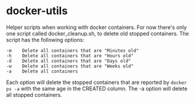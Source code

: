 docker-utils
============

Helper scripts when working with docker containers. For now there's only one script called docker_cleanup.sh, to delete old stopped containers. The script has the following options:

    -m    Delete all containers that are "Minutes old"
    -h    Delete all containers that are "Hours old"
    -d    Delete all containers that are "Days old"
    -w    Delete all containers that are "Weeks old"
    -a    Delete all containers

Each option will delete the stopped containers that are reported by `docker ps -a` with the same age in the CREATED column. The -a option will delete all stopped containers.
